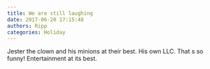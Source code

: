 ```yaml
---
title: We are still laughing
date: 2017-06-20 17:15:48
authors: Ripp
categories: Holiday
---
```


 Jester the clown and his minions at their best. His own LLC. That s so funny!  Entertainment at its best.